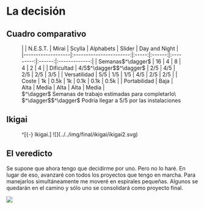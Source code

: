 # La decisión

## Cuadro comparativo
<figure>
|                   |         N.E.S.T.        | Mirai | Scylla | Alphabets | Slider | Day and Night |
|-------------------|:-----------------------:|:-----:|:------:|:---------:|:------:|:-------------:|
| Semanas$^\dagger$ |            16           |   4   |    8   |     4     |    2   |       4       |
| Dificultad        | 4/5$^\dagger$$^\dagger$ |  2/5  |   4/5  |    2/5    |   2/5  |      3/5      |
| Versatilidad      |           5/5           |  1/5  |   1/5  |    4/5    |   2/5  |      2/5      |
| Coste             |            1k           |  0.5k |   1k   |    0.1k   |  0.1k  |      0.5k     |
| Portabilidad      |           Baja          |  Alta |  Media |    Alta   |  Alta  |     Media     |<figcaption>
$^\dagger$ Semanas de trabajo estimadas para completarlo\
$^\dagger$$^\dagger$ Podría llegar a 5/5 por las instalaciones
</figcaption>
</figure>

## Ikigai

<figure>
^[{-} Ikigai.]
![](../../img/final/ikigai/ikigai2.svg)
</figure>

## El veredicto
Se supone que ahora tengo que decidirme por uno. Pero no lo haré. En lugar de eso, avanzaré con todos los proyectos que tengo en marcha. Para manejarlos simultáneamente me moveré en espirales pequeñas. Algunos se quedarán en el camino y sólo uno se consolidará como proyecto final. 

![](../../img/final/squid.webp)

